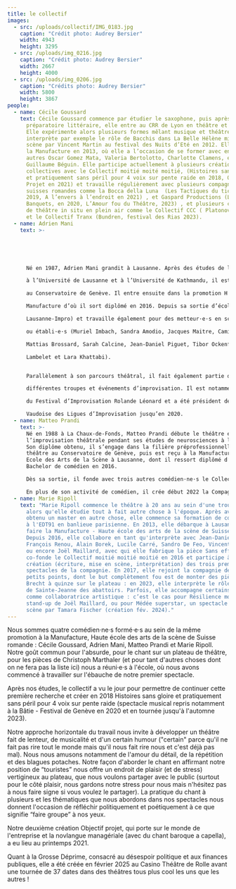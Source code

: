 ```yaml
---
title: le collectif
images:
  - src: /uploads/collectif/IMG_0183.jpg
    caption: "Crédit photo: Audrey Bersier"
    width: 4943
    height: 3295
  - src: /uploads/img_0216.jpg
    caption: "Crédit photo: Audrey Bersier"
    width: 2667
    height: 4000
  - src: /uploads/img_0206.jpg
    caption: "Crédits photo: Audrey Bersier"
    width: 5800
    height: 3867
people:
  - name: Cécile Goussard
    text: Cécile Goussard commence par étudier le saxophone, puis après une classe
      préparatoire littéraire, elle entre au CRR de Lyon en théâtre et en chant.
      Elle expérimente alors plusieurs formes mêlant musique et théâtre, et
      interprète par exemple le rôle de Bacchis dans La Belle Hélène mise en
      scène par Vincent Martin au festival des Nuits d’Eté en 2012. Elle intègre
      la Manufacture en 2013, où elle a l’occasion de se former avec entre
      autres Oscar Gomez Mata, Valeria Bertolotto, Charlotte Clamens, et
      Guillaume Béguin. Elle participe actuellement à plusieurs créations
      collectives avec le Collectif moitié moité moitié, (Histoires sans gloire
      et pratiquement sans péril pour 4 voix sur pente raide en 2018, Objectif
      Projet en 2021) et travaille régulièrement avec plusieurs compagnies
      suisses romandes comme la Bocca della Luna  (Les Tactiques du tic tac en
      2019, A l’envers à l’endroit en 2021) , et Gaspard Productions (Les
      Banquets, en 2020, L’Amour fou du Théâtre, 2023) , et plusieurs collectifs
      de théâtre in situ en plein air comme le Collectif CCC ( Platonov, 2022)
      et le Collectif Tranx (Bundren, festival des Rias 2023).
  - name: Adrien Mani
    text: >-
      




      Né en 1987, Adrien Mani grandit à Lausanne. Après des études de lettres

      à l’Université de Lausanne et à l’Université de Kathmandu, il est admis en 2010

      au Conservatoire de Genève. Il entre ensuite dans la promotion H de la

      Manufacture d’où il sort diplômé en 2016. Depuis sa sortie d’école, il entreprend des démarches collectives (Collectif moitié moitié moitié, Collectif CCC, Compagnie Slalom, Compagnie

      Lausanne-Impro) et travaille également pour des metteur·e·s en scène émergent·e·s

      ou établi·e·s (Muriel Imbach, Sandra Amodio, Jacques Maitre, Camille Giaccobino,

      Mattias Brossard, Sarah Calcine, Jean-Daniel Piguet, Tibor Ockenfels, Jonas

      Lambelet et Lara Khattabi).


      Parallèlement à son parcours théâtral, il fait également partie de

      différentes troupes et événements d’improvisation. Il est notamment co-programmateur

      du Festival d’Improvisation Rolande Léonard et a été président de l’Association

      Vaudoise des Ligues d’Improvisation jusqu’en 2020.
  - name: Matteo Prandi
    text: >-
      Né en 1988 à La Chaux-de-Fonds, Matteo Prandi débute le théâtre et
      l’improvisation théâtrale pendant ses études de neurosciences à l’EPFL.
      Son diplôme obtenu, il s’engage dans la filière préprofessionnelle de
      théâtre au Conservatoire de Genève, puis est reçu à la Manufacture - Haute
      Ecole des Arts de la Scène à Lausanne, dont il ressort diplômé d’un
      Bachelor de comédien en 2016.

      Dès sa sortie, il fonde avec trois autres comédien·ne·s le Collectif moitié moitié moitié, dont la deuxième création de théâtre-chant, Objectif Projet, est créée en avril 2021. Il intègre aussi le Groupe B dès sa création en 2016, sous la direction de Tibor Ockenfels, pour les créations de Tambour dans la Nuit, Dialogues d’exilés et Sainte Jeanne des abattoirs de Bertolt Brecht. En 2022, il est interprète pour les deux dernières créations jeune public du metteur en scène Joan Mompart à Am Stram Gram : Le Colibri d’Elisa Shua Dusapin et Oz de Robert Sandoz. En 2023, il participe à la création collective du spectacle de théâtre d’improvisation La Mécanique du pétrin avec la Compagnie Slalom.

      En plus de son activité de comédien, il crée début 2022 la Compagnie QED et met en scène Alenka Chenuz dans le solo QI – Quapacités Intelectuèles. Il est aussi formateur de théâtre et d’improvisation et improvisateur professionnel dans diverses structures de la région lémanique.
  - name: Marie Ripoll
    text: "Marie Ripoll commence le théâtre à 20 ans au sein d'une troupe étudiante,
      alors qu'elle étudie tout à fait autre chose à l'époque. Après avoir
      obtenu un master en autre chose, elle commence sa formation de comédienne
      à l'EDT91 en banlieue parisienne. En 2013, elle débarque à Lausanne pour
      faire la Manufacture - Haute école des arts de la scène de Suisse romande.
      Depuis 2016, elle collabore en tant qu'interprète avec Jean-Daniel Piguet,
      François Renou, Alain Borek, Lucile Carré, Sandro De Feo, Vincent Bonillo
      ou encore Joël Maillard, avec qui elle fabrique la pièce Sans effort. Elle
      co-fonde le Collectif moitié moitié moitié en 2016 et participe à la
      création (écriture, mise en scène, interprétation) des trois premiers
      spectacles de la compagnie. En 2017, elle rejoint la compagnie des Trois
      petits points, dont le but complètement fou est de monter des pièces de
      Brecht à quinze sur le plateau : en 2023, elle interprète le rôle éponyme
      de Sainte-Jeanne des abattoirs. Parfois, elle accompagne certains projets
      comme collaboratrice artistique : c’est le cas pour Résilience mon cul, un
      stand-up de Joël Maillard, ou pour Médée superstar, un spectacle mis en
      scène par Tamara Fischer (création fév. 2024)."
---
```

Nous sommes quatre comédien·ne·s formé·e·s au sein de la même promotion à la Manufacture, Haute école des arts de la scène de Suisse romande : Cécile Goussard, Adrien Mani, Matteo Prandi et Marie Ripoll. Notre goût commun pour l'absurde, pour le chant sur un plateau de théâtre, pour les pièces de Christoph Marthaler (et pour tant d'autres choses dont on ne fera pas la liste ici) nous a réuni·e·s à l'école, où nous avons commencé à travailler sur l'ébauche de notre premier spectacle.

Après nos études, le collectif a vu le jour pour permettre de continuer cette première recherche et créer en 2018 Histoires sans gloire et pratiquement sans péril pour 4 voix sur pente raide (spectacle musical repris notamment à la Bâtie - Festival de Genève en 2020 et en tournée jusqu'à l'automne 2023).

Notre approche horizontale du travail nous invite à développer un théâtre fait de lenteur, de musicalité et d'un certain humour ("certain" parce qu'il ne fait pas rire tout le monde mais qu'il nous fait rire nous et c'est déjà pas mal). Nous nous amusons notamment de l'amour du détail, de la répétition et des blagues potaches. Notre façon d'aborder le chant en affirmant notre position de “touristes” nous offre un endroit de plaisir (et de stress) vertigineux au plateau, que nous voulons partager avec le public (surtout pour le côté plaisir, nous gardons notre stress pour nous mais n'hésitez pas à nous faire signe si vous voulez le partager). La pratique du chant à plusieurs et les thématiques que nous abordons dans nos spectacles nous donnent l'occasion de réfléchir politiquement et poétiquement à ce que signifie “faire groupe” à nos yeux.

Notre deuxième création Objectif projet, qui porte sur le monde de l'entreprise et la novlangue managériale (avec du chant baroque a capella), a eu lieu au printemps 2021.

Quant à la Grosse Déprime, consacré au désespoir politique et aux finances publiques, elle a été créée en février 2025 au Casino Théâtre de Rolle avant une tournée de 37 dates dans des théâtres tous plus cool les uns que les autres !
